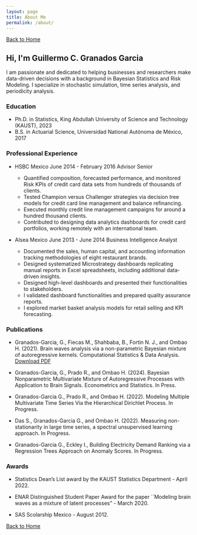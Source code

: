 ```yaml
---
layout: page
title: About Me
permalink: /about/
---
```

[Back to Home](/guillermogranados.github.io/)
## Hi, I'm Guillermo C. Granados Garcia
I am passionate and dedicated to helping businesses and researchers make data-driven decisions with a background in Bayesian Statistics and Risk Modeling. I specialize in stochastic simulation, time series analysis, and periodicity analysis.

### Education

- Ph.D. in Statistics, King Abdullah University of Science and Technology (KAUST), 2023
- B.S. in Actuarial Science, Universidad National Autónoma de México, 2017

### Professional Experience

- HSBC Mexico  June 2014 - February 2016
Advisor Senior
  - Quantified composition, forecasted performance, and monitored Risk KPIs of credit card data sets from hundreds of thousands of clients.
  - Tested Champion versus Challenger strategies via decision tree models for credit card line management and balance refinancing.
  - Executed monthly credit line management campaigns for around a hundred thousand clients.
  - Contributed to designing data analytics dashboards for credit card portfolios, working remotely with an international team.
  
- Alsea Mexico   June 2013 - June 2014 
Business Intelligence Analyst
  - Documented the sales, human capital, and accounting information tracking methodologies of eight restaurant brands.
  - Designed systematized Microstrategy dashboards replicating manual reports in Excel spreadsheets, including additional data-driven insights.
  - Designed high-level dashboards and presented their functionalities to stakeholders.
  - I validated dashboard functionalities and prepared quality assurance reports.
  - I explored market basket analysis models for retail selling and KPI forecasting.

### Publications

- Granados-Garcia, G., Fiecas M., Shahbaba, B.,  Fortin N. J., and  Ombao H. (2021). Brain waves analysis via a non-parametric Bayesian mixture of autoregressive kernels. Computational Statistics \& Data Analysis. [Download PDF](https://www.dropbox.com/s/8wd7dq08br4tk41/BMARD_GranadosGarcia_2021.pdf?dl=0)

- Granados-Garcia, G., Prado R., and Ombao H. (2024). Bayesian Nonparametric Multivariate Mixture of Autoregressive Processes with Application to Brain Signals. Econometrics and Statistics. In Press. 

- Granados-Garcia G., Prado R., and Ombao H. (2022). Modeling Multiple Multivariate Time Series Via the Hierarchical Dirichlet Process. In Progress. 

- Das S., Granados-Garcia G., and Ombao H. (2022). Measuring non-stationarity in large time series, a spectral unsupervised learning approach. In Progress.

- Granados-Garcia G., Eckley I., Building Electricity Demand Ranking via a Regression Trees Approach on Anomaly Scores. In Progress.

### Awards

- Statistics Dean’s List award by the KAUST Statistics Department - April 2022.
  
- ENAR Distinguished Student Paper Award for the paper ``Modeling brain waves as a mixture of latent processes" - March 2020.

- SAS Scolarship Mexico - August 2012.

[Back to Home](/guillermogranados.github.io/)

